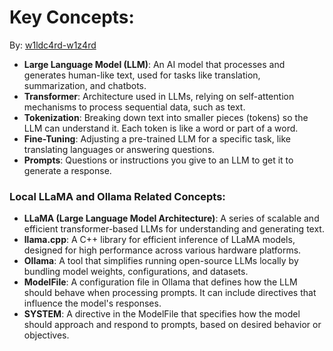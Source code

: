 # Key Concepts:

By: [w1ldc4rd-w1z4rd](https://github.com/w1ldc4rd-w1z4rd)

- **Large Language Model (LLM)**: An AI model that processes and generates human-like text, used for tasks like translation, summarization, and chatbots.
- **Transformer**: Architecture used in LLMs, relying on self-attention mechanisms to process sequential data, such as text.
- **Tokenization**: Breaking down text into smaller pieces (tokens) so the LLM can understand it. Each token is like a word or part of a word.
- **Fine-Tuning**: Adjusting a pre-trained LLM for a specific task, like translating languages or answering questions.
- **Prompts**: Questions or instructions you give to an LLM to get it to generate a response.

### Local LLaMA and Ollama Related Concepts:

- **LLaMA (Large Language Model Architecture)**: A series of scalable and efficient transformer-based LLMs for understanding and generating text.
- **llama.cpp**: A C++ library for efficient inference of LLaMA models, designed for high performance across various hardware platforms.
- **Ollama**: A tool that simplifies running open-source LLMs locally by bundling model weights, configurations, and datasets.
- **ModelFile**: A configuration file in Ollama that defines how the LLM should behave when processing prompts. It can include directives that influence the model's responses.
- **SYSTEM**: A directive in the ModelFile that specifies how the model should approach and respond to prompts, based on desired behavior or objectives.
